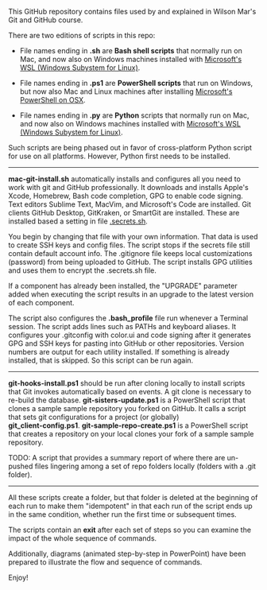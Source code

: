 This GitHub repository contains files used by and explained in Wilson Mar's
Git and GitHub course.

There are two editions of scripts in this repo:

* File names ending in <strong>.sh</strong> are <strong>Bash shell scripts</strong> 
that normally run on Mac,
and now also on Windows machines installed with <a target="_blank" href="https://wilsonmar.github.io/bash-windows/">Microsoft's WSL (Windows Subystem for Linux)</a>.

* File names ending in <strong>.ps1</strong> are <strong>PowerShell scripts</strong> 
that run on Windows,
but now also Mac and Linux machines after installing <a target="_blank" href="https://wilsonmar.github.io/powershell-on-mac/">Microsoft's PowerShell on OSX</a>.

* File names ending in <strong>.py</strong> are <strong>Python</strong> scripts that normally run on Mac,
and now also on Windows machines installed with <a target="_blank" href="https://wilsonmar.github.io/bash-windows/">Microsoft's WSL (Windows Subystem for Linux)</a>.

Such scripts are being phased out in favor of cross-platform Python script for use on all platforms. However, Python first needs to be installed.

<hr />

<a name="mac-git-install.sh">
<strong>mac-git-install.sh</strong> automatically installs and configures all you need to work with git and GitHub professionally. It downloads and installs Apple's Xcode, Homebrew, Bash code completion, GPG to enable code signing. Text editors Sublime Text, MacVim, and Microsoft's Code are installed. Git clients GitHub Desktop, GitKraken, or SmartGit are installed. These are installed based a setting in file <a target="_blank" href="https://github.com/wilsonmar/git-utilities/blob/master/.secrets.sh">.secrets.sh</a>.

You begin by changing that file with your own information. That data is used to create SSH keys and config files. The script stops if the secrets file still contain default account info. The <secret>.gitignore</secret> file keeps local customizations (password) from being uploaded to GitHub. The script installs GPG utilities and uses them to encrypt the .secrets.sh file.

If a component has already been installed, the "UPGRADE" parameter added when executing the script results in an upgrade to the latest version of each component.

The script also configures the <strong>.bash_profile</strong> file run whenever a Terminal session. The script adds lines such as PATHs and keyboard aliases. It configures your .gitconfig with color.ui and code signing after it generates GPG and SSH keys for pasting into GitHub or other repositories. Version numbers are output for each utility installed.
If something is already installed, that is skipped. So this script can be run again.


<hr />

<a name="git-hooks-install.ps1">
<strong>git-hooks-install.ps1</strong> should be run after cloning locally
to install scripts that Git invokes automatically based on events.
A git clone is necessary to re-build the database.


<a name="git-sisters-update.ps1">
<strong>git-sisters-update.ps1</strong> is a PowerShell script that
clones a sample sample repository you forked on GitHub.
It calls a script that sets git configurations for a project (or globally)<br />
<strong>git_client-config.ps1</strong>.


<a name="git-sample-repo-create.ps1">
<strong>git-sample-repo-create.ps1</strong> is a PowerShell script that
creates a repository on your local clones your fork of a sample sample repository.

TODO: A script that provides a summary report of where there are un-pushed files lingering among a set of  repo folders locally (folders with a .git folder).

<hr />

All these scripts create a folder, but that folder is deleted at the beginning of each run
to make them "idempotent" in that each run of the script ends up in the same condition,
whether run the first time or subsequent times.

The scripts contain an <strong>exit</strong> after each set of steps
so you can examine the impact of the whole sequence of commands.

Additionally, diagrams (animated step-by-step in PowerPoint) have been prepared to illustrate the flow and sequence of commands.

Enjoy!

